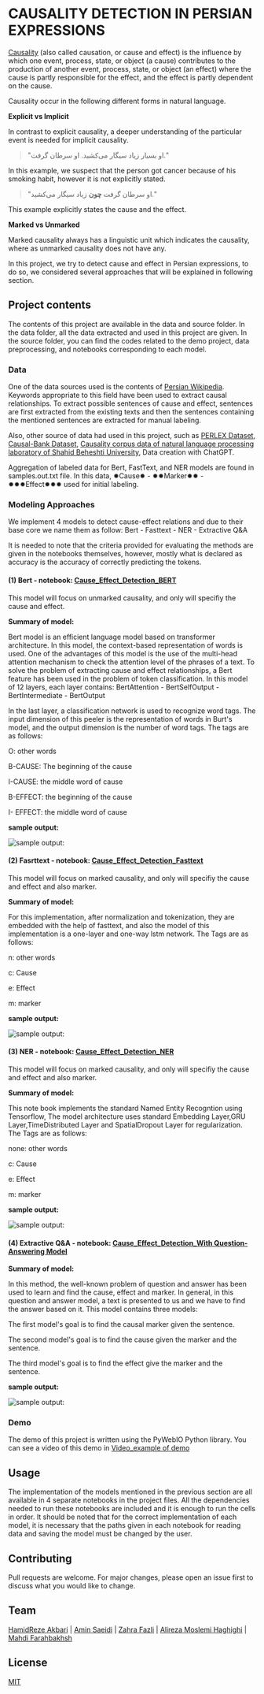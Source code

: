 # CAUSALITY DETECTION IN PERSIAN EXPRESSIONS
[Causality](https://en.wikipedia.org/wiki/Causality) (also called causation, or cause and effect) is the influence by which one event, process, state, or object (a cause) contributes to the production of another event, process, state, or object (an effect) where the cause is partly responsible for the effect, and the effect is partly dependent on the cause. 

Causality occur in the following different forms in natural language.

**Explicit vs Implicit**

In contrast to explicit causality, a deeper understanding of the particular event is needed for implicit causality. 

> "او بسیار زیاد سیگار می‌کشید. او سرطان گرفت."

In this example, we suspect that the person got cancer because of his smoking habit, however it is not explicitly stated.


> "او سرطان گرفت **چون** زیاد سیگار می‌کشید."

This example explicitly states the cause and the effect.

**Marked vs Unmarked**

Marked causality always has a linguistic unit which indicates the causality, where as unmarked causality does not have any.

In this project, we try to detect cause and effect in Persian expressions, to do so, we considered several approaches that will be explained in following section. 

## Project contents
The contents of this project are available in the data and source folder. In the data folder, all the data extracted and used in this project are given. In the source folder, you can find the codes related to the demo project, data preprocessing, and notebooks corresponding to each model.

### Data
One of the data sources used is the contents of [Persian Wikipedia](https://fa.wikipedia.org/wiki/%D8%B5%D9%81%D8%AD%D9%87%D9%94_%D8%A7%D8%B5%D9%84%DB%8C). Keywords appropriate to this field have been used to extract causal relationships. To extract possible sentences of cause and effect, sentences are first extracted from the existing texts and then the sentences containing the mentioned sentences are extracted for manual labeling.

Also, other source of data had used in this project, such as [PERLEX Dataset](http://farsbase.net/download/PERLEX.zip), [Causal-Bank Dataset](https://nlp.jhu.edu/causalbank/), [Causality corpus data of natural language processing laboratory of Shahid Beheshti University](http://nlp.sbu.ac.ir/), Data creation with ChatGPT.

Aggregation of labeled data for Bert, FastText, and NER models are found in samples.out.txt file. In this data, ✹Cause✹ - ✹✹Marker✹✹ - ✹✹✹Effect✹✹✹ used for initial labeling.

### Modeling Approaches
We implement 4 models to detect cause-effect relations and due to their base core we name them as follow: Bert - Fasttext - NER - Extractive Q&A

It is needed to note that the criteria provided for evaluating the methods are given in the notebooks themselves, however, mostly what is declared as accuracy is the accuracy of correctly predicting the tokens.

#### (1) Bert - notebook: [Cause_Effect_Detection_BERT](https://github.com/NLP-Final-Projects/causal-discovery/blob/main/src/notebook/Cause_Effect_Detection_BERT.ipynb) 
This model will focus on unmarked causality, and only will specifiy the cause and effect.

**Summary of model:**

Bert model is an efficient language model based on transformer architecture. In this model, the context-based representation of words is used. One of the advantages of this model is the use of the multi-head attention mechanism to check the attention level of the phrases of a text. To solve the problem of extracting cause and effect relationships, a Bert feature has been used in the problem of token classification. In this model of 12 layers, each layer contains: BertAttention - BertSelfOutput - BertIntermediate - BertOutput

In the last layer, a classification network is used to recognize word tags. The input dimension of this peeler is the representation of words in Burt's model, and the output dimension is the number of word tags. The tags are as follows:

O: other words

B-CAUSE: The beginning of the cause

I-CAUSE: the middle word of cause

B-EFFECT: the beginning of the cause

I- EFFECT: the middle word of cause

**sample output:**

![sample output:](Images/bert_result_example.png)

#### (2) Fasrttext - notebook: [Cause_Effect_Detection_Fasttext](https://github.com/NLP-Final-Projects/causal-discovery/blob/main/src/notebook/Cause_Effect_Detection_Fasttext.ipynb)
This model will focus on marked causality, and only will specifiy the cause and effect and also marker.

**Summary of model:**

For this implementation, after normalization and tokenization, they are embedded with the help of fasttext, and also the model of this implementation is a one-layer and one-way lstm network. The Tags are as follows:

n: other words

c: Cause

e: Effect

m: marker

**sample output:**

![sample output:](Images/fasttext_result_example.png)

#### (3) NER - notebook: [Cause_Effect_Detection_NER](https://github.com/NLP-Final-Projects/causal-discovery/blob/main/src/notebook/Cause_Effect_Detection_NER.ipynb)
This model will focus on marked causality, and only will specifiy the cause and effect and also marker.

**Summary of model:**

This note book implements the standard Named Entity Recogntion using Tensorflow, The model architecture uses standard Embedding Layer,GRU Layer,TimeDistributed Layer and SpatialDropout Layer for regularization. The Tags are as follows:

none: other words

c: Cause

e: Effect

m: marker

**sample output:**

![sample output:](Images/ner_result_example.png)

#### (4) Extractive Q&A - notebook: [Cause_Effect_Detection_With Question-Answering Model](https://github.com/NLP-Final-Projects/causal-discovery/blob/main/QA/QA_notebook.ipynb)

**Summary of model:**

In this method, the well-known problem of question and answer has been used to learn and find the cause, effect and marker. In general, in this question and answer model, a text is presented to us and we have to find the answer based on it. This model contains three models:

The first model's goal is to find the causal marker given the sentence.

The second model's goal is to find the cause given the marker and the sentence.

The third model's goal is to find the effect give the marker and the sentence.

**sample output:**

![sample output:](Images/QA_result_example.png)

### Demo
The demo of this project is written using the PyWebIO Python library. You can see a video of this demo in [Video_example of demo](https://drive.google.com/drive/folders/1cin_qH-_LkSz6GHZrSz5G8Wh_ZVm4BK8?usp=sharing)

## Usage
The implementation of the models mentioned in the previous section are all available in 4 separate notebooks in the project files. All the dependencies needed to run these notebooks are included and it is enough to run the cells in order. It should be noted that for the correct implementation of each model, it is necessary that the paths given in each notebook for reading data and saving the model must be changed by the user.

## Contributing
Pull requests are welcome. For major changes, please open an issue first
to discuss what you would like to change.

## Team
[HamidReze Akbari](https://github.com/hakbari14) | [Amin Saeidi](https://github.com/amin-saeidi) | [Zahra Fazli](https://github.com/mohamadassadeq) | [Alireza Moslemi Haghighi](https://github.com/AAstroA) | [Mahdi Farahbakhsh](https://github.com/mahdi124710)

## License
[MIT](https://choosealicense.com/licenses/mit/)
